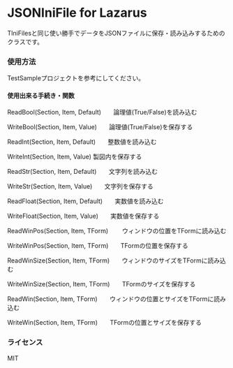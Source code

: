# JSONIniFile for Lazarus

TIniFilesと同じ使い勝手でデータをJSONファイルに保存・読み込みするためのクラスです。


### 使用方法

TestSampleプロジェクトを参考にしてください。

#### 使用出来る手続き・関数

ReadBool(Section, Item, Default)　　論理値(True/False)を読み込む

WriteBool(Section, Item, Value)　　論理値(True/False)を保存する

ReadInt(Section, Item, Default)　　整数値を読み込む

WriteInt(Section, Item, Value)   製図内を保存する

ReadStr(Section, Item, Default)　　文字列を読み込む

WriteStr(Section, Item, Value)　　文字列を保存する

ReadFloat(Section, Item, Default)　　実数値を読み込む

WriteFloat(Section, Item, Value)　　実数値を保存する

ReadWinPos(Section, Item, TForm)　　 ウィンドウの位置をTFormに読み込む

WriteWinPos(Section, Item, TForm)　　TFormの位置を保存する

ReadWinSize(Section, Item, TForm)　　ウィンドウのサイズをTFormに読み込む

WriteWinSize(Section, Item, TForm)　　TFormのサイズを保存する

ReadWin(Section, Item, TForm)　　ウィンドウの位置とサイズをTFormに読み込む

WriteWin(Section, Item, TForm)　　TFormの位置とサイズを保存する


### ライセンス

MIT
